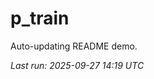 # p_train

Auto-updating README demo.

<!--START_SECTION:status-->
_Last run: 2025-09-27 14:19 UTC_
<!--END_SECTION:status-->


























































































































































































































































































































































































































































































































































































































































































































































































































